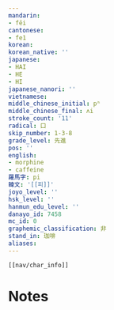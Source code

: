 ```yaml
---
mandarin:
- fēi
cantonese:
- fe1
korean:
korean_native: ''
japanese:
- HAI
- HE
- HI
japanese_nanori: ''
vietnamese:
middle_chinese_initial: pʰ
middle_chinese_final: ʌi
stroke_count: '11'
radical: 口
skip_number: 1-3-8
grade_level: 先進
pos: ''
english:
- morphine
- caffeine
羅馬字: pi
韓文: '[[피]]'
joyo_level: ''
hsk_level: ''
hanmun_edu_level: ''
danayo_id: 7458
mc_id: 0
graphemic_classification: 非
stand_in: 珈啡
aliases:
---
```

```meta-bind-embed
[[nav/char_info]]
```

# Notes
